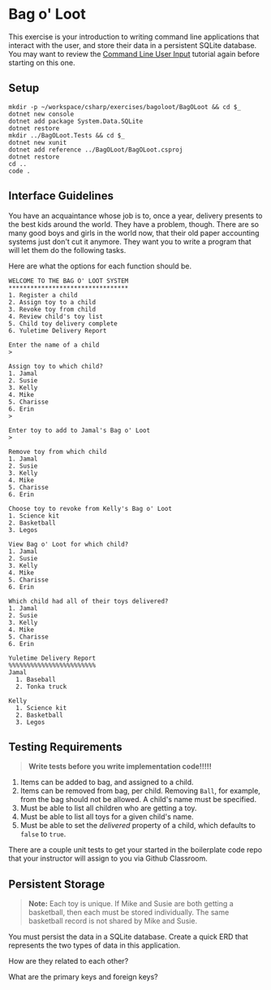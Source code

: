 # Bag o' Loot

This exercise is your introduction to writing command line applications that interact with the user, and store their data in a persistent SQLite database. You may want to review the [Command Line User Input](../13_CLI_IO.md) tutorial again before starting on this one.

## Setup

```
mkdir -p ~/workspace/csharp/exercises/bagoloot/BagOLoot && cd $_
dotnet new console
dotnet add package System.Data.SQLite
dotnet restore
mkdir ../BagOLoot.Tests && cd $_
dotnet new xunit
dotnet add reference ../BagOLoot/BagOLoot.csproj 
dotnet restore
cd ..
code .
```

## Interface Guidelines

You have an acquaintance whose job is to, once a year, delivery presents to the best kids around the world. They have a problem, though. There are so many good boys and girls in the world now, that their old paper accounting systems just don't cut it anymore. They want you to write a program that will let them do the following tasks.

Here are what the options for each function should be.

```
WELCOME TO THE BAG O' LOOT SYSTEM
*********************************
1. Register a child
2. Assign toy to a child
3. Revoke toy from child
4. Review child's toy list
5. Child toy delivery complete
6. Yuletime Delivery Report
```

```
Enter the name of a child
>
```

```
Assign toy to which child?
1. Jamal
2. Susie
3. Kelly
4. Mike
5. Charisse
6. Erin
>
```

```
Enter toy to add to Jamal's Bag o' Loot
>
```

```
Remove toy from which child
1. Jamal
2. Susie
3. Kelly
4. Mike
5. Charisse
6. Erin
```

```
Choose toy to revoke from Kelly's Bag o' Loot
1. Science kit
2. Basketball
3. Legos
```

```
View Bag o' Loot for which child?
1. Jamal
2. Susie
3. Kelly
4. Mike
5. Charisse
6. Erin
```

```
Which child had all of their toys delivered?
1. Jamal
2. Susie
3. Kelly
4. Mike
5. Charisse
6. Erin
```

```
Yuletime Delivery Report
%%%%%%%%%%%%%%%%%%%%%%%%
Jamal
  1. Baseball
  2. Tonka truck

Kelly
  1. Science kit
  2. Basketball
  3. Legos
```


## Testing Requirements

> **Write tests before you write implementation code!!!!!**

1. Items can be added to bag, and assigned to a child.
1. Items can be removed from bag, per child. Removing `Ball`, for example, from the bag should not be allowed. A child's name must be specified.
1. Must be able to list all children who are getting a toy.
1. Must be able to list all toys for a given child's name.
1. Must be able to set the *delivered* property of a child, which defaults to `false` to `true`.

There are a couple unit tests to get your started in the boilerplate code repo that your instructor will assign to you via Github Classroom.

## Persistent Storage

> **Note:** Each toy is unique. If Mike and Susie are both getting a basketball, then each must be stored individually. The same basketball record is not shared by Mike and Susie.

You must persist the data in a SQLite database. Create a quick ERD that represents the two types of data in this application.

How are they related to each other?

What are the primary keys and foreign keys?

